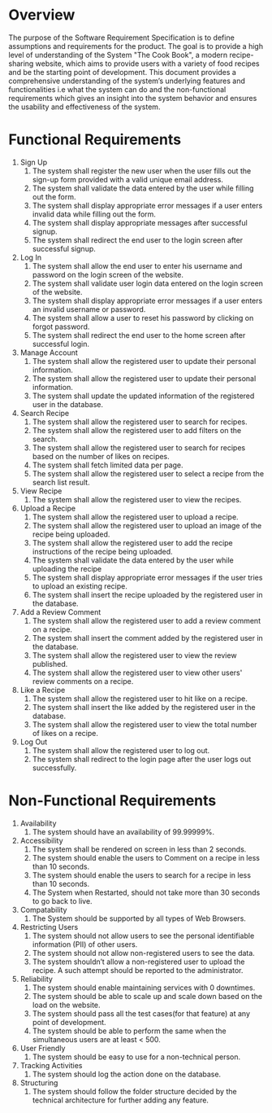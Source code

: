 # Overview

The purpose of the Software Requirement Specification is to define assumptions and requirements for the product. The goal is to provide a high level of understanding of the System "The Cook Book", a modern recipe-sharing website, which aims to provide users with a variety of food recipes and be the starting point of development. This document provides a comprehensive understanding of the system’s underlying features and functionalities i.e what the system can do and the non-functional requirements which gives an insight into the system behavior and ensures the usability and effectiveness of the system. 

# Functional Requirements
<ol type="1">
    <li> Sign Up
        <ol type="1">
            <li>The system shall register the new user when the user fills out the sign-up form provided with a valid unique
                email address.</li>
            <li>The system shall validate the data entered by the user while filling out the form.</li>
            <li>The system shall display appropriate error messages if a user enters invalid data while filling out the form.</li>
            <li>The system shall display appropriate messages after successful signup.</li>
            <li>The system shall redirect the end user to the login screen after successful signup.</li>
        </ol>
    </li>
    <li> Log In
        <ol type="1">
            <li>The system shall allow the end user to enter his username and password on the login screen of the website.</li>
            <li>The system shall validate user login data entered on the login screen of the website.</li>
            <li>The system shall display appropriate error messages if a user enters an invalid username or password.</li>
            <li>The system shall allow a user to reset his password by clicking on forgot password.</li>
            <li>The system shall redirect the end user to the home screen after successful login.</li>
        </ol>
    </li>
    <li> Manage Account
        <ol type="1">
            <li>The system shall allow the registered user to update their personal information.</li>
            <li>The system shall allow the registered user to update their personal information.</li>
            <li>The system shall update the updated information of the registered user in the database.</li>
        </ol>
    </li>
    <li> Search Recipe
        <ol type="1">
            <li>The system shall allow the registered user to search for recipes.</li>
            <li>The system shall allow the registered user to add filters on the search.</li>
            <li>The system shall allow the registered user to search for recipes based on the number of likes on recipes.</li>
            <li>The system shall fetch limited data per page.</li>
            <li>The system shall allow the registered user to select a recipe from the search list result.</li>
        </ol>
    </li>
    <li> View Recipe
        <ol type="1">
            <li>The system shall allow the registered user to view the recipes.</li>
        </ol>
    </li>
    <li> Upload a Recipe
        <ol type="1">
            <li>The system shall allow the registered user to upload a recipe.</li>
            <li>The system shall allow the registered user to upload an image of the recipe being uploaded.</li>
            <li>The system shall allow the registered user to add the recipe instructions of the recipe being uploaded.</li>
            <li>The system shall validate the data entered by the user while uploading the recipe</li>
            <li>The system shall display appropriate error messages if the user tries to upload an existing recipe.</li>
            <li>The system shall insert the recipe uploaded by the registered user in the database.</li>
        </ol>
    </li>
    <li> Add a Review Comment
        <ol type="1">
            <li>The system shall allow the registered user to add a review comment on a recipe.</li>
            <li>The system shall insert the comment added by the registered user in the database.</li>
            <li>The system shall allow the registered user to view the review published.</li>
            <li>The system shall allow the registered user to view other users' review comments on a recipe.</li>
        </ol>
    </li>
    <li> Like a Recipe
        <ol type="1">
            <li>The system shall allow the registered user to hit like on a recipe.</li>
            <li>The system shall insert the like added by the registered user in the database.</li>
            <li>The system shall allow the registered user to view the total number of likes on a recipe.</li>
        </ol>
    </li>
    <li> Log Out
        <ol type="1">
            <li>The system shall allow the registered user to log out.</li>
            <li>The system shall redirect to the login page after the user logs out successfully.</li>
        </ol>
    </li>
</ol>

# Non-Functional Requirements
<ol type="2">
    <li> Availability
        <ol type="1">
            <li> The system should have an availability of 99.99999%.</li>
        </ol>
    </li>
    <li> Accessibility
        <ol type="1">
            <li>The system shall be rendered on screen in less than 2 seconds.</li>
            <li>The system should enable the users to Comment on a recipe in less than 10 seconds.</li>
            <li>The system should enable the users to search for a recipe in less than 10 seconds.</li>
            <li>The System when Restarted, should not take more than 30 seconds to go back to live.</li>
        </ol>
    </li>
     <li> Compatability
        <ol type="1">
            <li>The System should be supported by all types of Web Browsers.</li>
        </ol>
    </li>
    <li> Restricting Users
        <ol type="1">
            <li>The system should not allow users to see the personal identifiable information (PII) of other users.</li>
            <li>The system should not allow non-registered users to see the data.</li>
            <li>The system shouldn’t allow a  non-registered user to upload the recipe. A such attempt should be reported to the administrator.</li>
        </ol>
    </li>
    <li> Reliability
        <ol type="1">
            <li>The system should enable maintaining services with 0 downtimes.</li>
            <li>The system should be able to scale up and scale down based on the load on the website.</li>
            <li>The system should pass all the test cases(for that feature) at any point of development.</li>
            <li>The system should be able to perform the same when the simultaneous users are at least < 500.</li>
        </ol>
    </li>
    <li> User Friendly
        <ol type="1">
            <li>The system should be easy to use for a non-technical person.</li>
        </ol>
    </li>
    <li> Tracking Activities
        <ol type="1">
            <li>The system should log the action done on the database.</li>
        </ol>
    </li>
    <li> Structuring
        <ol type="1">
            <li>The system should follow the folder structure decided by the technical architecture for further adding any feature.</li>
        </ol>
    </li>
</ol>
